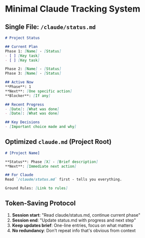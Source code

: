 # Minimal Claude Tracking System

## Single File: `/claude/status.md`
```markdown
# Project Status

## Current Plan
Phase 1: [Name] - [Status]
- [ ] [Key task]
- [ ] [Key task]

Phase 2: [Name] - [Status]  
Phase 3: [Name] - [Status]

## Active Now
**Phase**: 1
**Next**: [One specific action]
**Blocker**: [If any]

## Recent Progress
- [Date]: [What was done]
- [Date]: [What was done]

## Key Decisions
- [Important choice made and why]
```

## Optimized `claude.md` (Project Root)
```markdown
# [Project Name]

**Status**: Phase [X] - [Brief description]
**Next**: [Immediate next action]

## For Claude
Read `/claude/status.md` first - tells you everything.

Ground Rules: [Link to rules]
```

## Token-Saving Protocol
1. **Session start**: "Read claude/status.md, continue current phase"
2. **Session end**: "Update status.md with progress and next step"
3. **Keep updates brief**: One-line entries, focus on what matters
4. **No redundancy**: Don't repeat info that's obvious from context